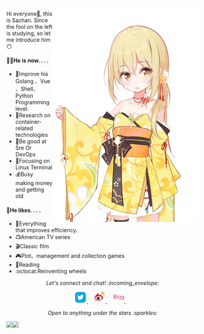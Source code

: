 <img align="right" src="/Image/Salsa.png" width='383px' height='566px'>

Hi everyone:wave:, this is Sachan. Since the fool on the left is studying, so let me introduce him:no_mouth:



#### 👨‍💻He is now. . . .

- 🌻Improve his Golang 、Vue 、Shell、Python Programming level.
- 🐳Research on container-related technologies
- 🌴Be good at Sre Or DevOps
- 🌱Focusing on Linux Terminal
- 💰Busy making money and getting old

#### :green_heart:He likes. . . .

- :rocket:Everything that improves efficiency.
- :tv:American TV series
- 🎬Classic film
- :video_game:Plot、management and collection games
- :book:Reading
- :octocat:Reinventing wheels

<p align="center"> 
  <i> Let's connect and chat! :incoming_envelope: </i>
</p>

<p align="center">
  <a href="https://twitter.com/lijinghua001"><img src="/MySvgs/twitter.svg" width="30px" alt="Twitter">     </a> &nbsp; &nbsp;
  <a href="https://weibo.com/5040235191"><img src="/MySvgs/weibo.svg" width="30px" alt="Weibo">    </a> &nbsp; &nbsp;
  <a href="https://www.blog.lijinghua.club"><img src="/MySvgs/blog.svg" width="30px" alt="Blog">    </a> &nbsp; &nbsp;
</p>
<p align="center">
  <i> Open to anything under the stars :sparkles: </i>
</p>





<span>
  <img align="left" src="https://github-readme-stats.vercel.app/api?username=lijinghuatongxue&count_private=true&show_icons=true" />
</span>
<span>
  <img align="left" src="https://github-readme-stats.vercel.app/api/top-langs/?username=lijinghuatongxue&hide=HTML" />
</span>

